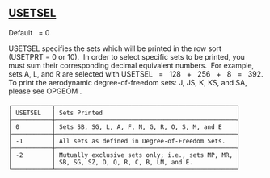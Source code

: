 ## [USETSEL](https://nexus.hexagon.com/documentationcenter/bundle/MSC_Nastran_2022.4/page/Nastran_Combined_Book/qrg/parameters/TOC.USETSEL.xhtml)

Default    = 0

USETSEL specifies the sets which will be printed in the row sort (USETPRT = 0 or 10).  In order to select specific sets to be printed, you must sum their corresponding decimal equivalent numbers.  For example, sets A, L, and R are selected with USETSEL   =   128   +   256   +   8   =   392. To print the aerodynamic degree-of-freedom sets: J, JS, K, KS, and SA, please see  OPGEOM .

```text
┌───────────┬──────────────────────────────────────────────────┐
│ USETSEL   │ Sets Printed                                     │
├───────────┼──────────────────────────────────────────────────┤
│ 0         │ Sets SB, SG, L, A, F, N, G, R, O, S, M, and E    │
├───────────┼──────────────────────────────────────────────────┤
│ -1        │ All sets as defined in Degree-of-Freedom Sets.   │
├───────────┼──────────────────────────────────────────────────┤
│ -2        │ Mutually exclusive sets only; i.e., sets MP, MR, │
│           │ SB, SG, SZ, O, Q, R, C, B, LM, and E.            │
└───────────┴──────────────────────────────────────────────────┘
```
